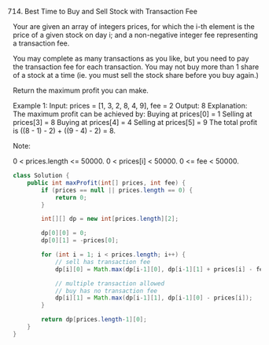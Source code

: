 714. Best Time to Buy and Sell Stock with Transaction Fee

Your are given an array of integers prices, for which the i-th element is the price of a given stock on day i; and a non-negative integer fee representing a transaction fee.

You may complete as many transactions as you like, but you need to pay the transaction fee for each transaction. You may not buy more than 1 share of a stock at a time (ie. you must sell the stock share before you buy again.)

Return the maximum profit you can make.

Example 1:
Input: prices = [1, 3, 2, 8, 4, 9], fee = 2
Output: 8
Explanation: The maximum profit can be achieved by:
Buying at prices[0] = 1
Selling at prices[3] = 8
Buying at prices[4] = 4
Selling at prices[5] = 9
The total profit is ((8 - 1) - 2) + ((9 - 4) - 2) = 8.

Note:

0 < prices.length <= 50000.
0 < prices[i] < 50000.
0 <= fee < 50000.

```java
class Solution {
    public int maxProfit(int[] prices, int fee) {
        if (prices == null || prices.length == 0) {
            return 0;
        }

        int[][] dp = new int[prices.length][2];

        dp[0][0] = 0;
        dp[0][1] = -prices[0];

        for (int i = 1; i < prices.length; i++) {
            // sell has transaction fee
            dp[i][0] = Math.max(dp[i-1][0], dp[i-1][1] + prices[i] - fee);

            // multiple transaction allowed
            // buy has no transaction fee
            dp[i][1] = Math.max(dp[i-1][1], dp[i-1][0] - prices[i]); 
        }

        return dp[prices.length-1][0];
    }
}
```

